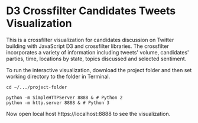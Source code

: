# D3 Crossfilter Candidates Tweets Visualization
This is a crossfilter visualization for candidates discussion on Twitter building with JavaScript D3 and crossfilter libraries. The crossfilter incorporates a variety of information including tweets' volume, candidates' parties, time, locations by state, topics discussed and selected sentiment. 

To run the interactive visualization, download the project folder and then set working directory to the folder in Terminal. 
```
cd ~/.../project-folder

python -m SimpleHTTPServer 8888 & # Python 2
python -m http.server 8888 & # Python 3
```
Now open local host https://localhost:8888 to see the visualization.
